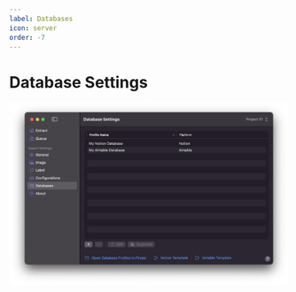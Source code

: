 ```yaml
---
label: Databases
icon: server
order: -7
---
```

# Database Settings

![General Settings](/assets/md-database-settings.png)